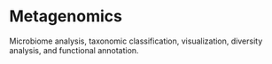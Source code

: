 # Metagenomics
Microbiome analysis, taxonomic classification, visualization,  diversity analysis, and functional annotation.
